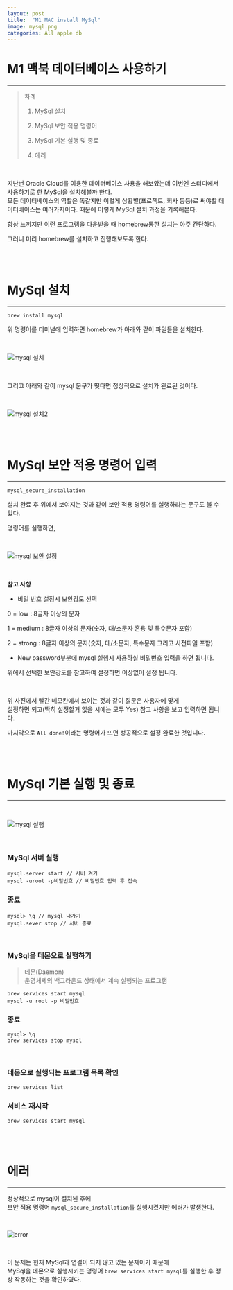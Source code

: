 ```yaml
---  
layout: post
title:  "M1 MAC install MySql"
image: mysql.png
categories: All apple db  
---  
```


# M1 맥북 데이터베이스 사용하기  
<hr>  

> 차례  
> 1. MySql 설치  
>
> 2. MySql 보안 적용 명령어  
>
> 3. MySql 기본 실행 및 종료  
>
> 4. 에러  

<br>  

지난번 Oracle Cloud를 이용한 데이터베이스 사용을 해보았는데 이번엔 스터디에서 사용하기로 한 MySql을 설치해볼까 한다.  
모든 데이터베이스의 역할은 똑같지만 이렇게 상황별(프로젝트, 회사 등등)로 써야할 데이터베이스는 여러가지이다. 때문에 이렇게 MySql 설치 과정을 기록해본다.  

항상 느끼지만 이런 프로그램을 다운받을 때 homebrew통한 설치는 아주 간단하다.  

그러니 미리 homebrew를 설치하고 진행해보도록 한다.  

<br>  
<br>  

# MySql 설치  
<hr>  

`brew install mysql`  

위 명령어를 터미널에 입력하면 homebrew가 아래와 같이 파일들을 설치한다.  

<br>  

![mysql 설치](https://user-images.githubusercontent.com/103972967/177037446-968f5a1e-91f2-49b5-9c7e-c910782f7304.png)  

<br>  

그리고 아래와 같이 mysql 문구가 떳다면 정상적으로 설치가 완료된 것이다.  

<br>  

![mysql 설치2](https://user-images.githubusercontent.com/103972967/177037448-41085e8d-0b9a-48a2-80c4-73f5f279b005.png)  

<br>  
<br>  

# MySql 보안 적용 명령어 입력  
<hr>  

`mysql_secure_installation`  

설치 완료 후 위에서 보여지는 것과 같이 보안 적용 명령어를 실행하라는 문구도 볼 수 있다.  

명령어를 실행하면,  

<br>  

![mysql 보안 설정](https://user-images.githubusercontent.com/103972967/177037473-3fe1a499-55ab-47cc-aa55-629995f79d23.png)  

<br>  


**참고 사항**  

* 비밀 번호 설정시 보안강도 선택  

0 = low : 8글자 이상의 문자  

1 = medium : 8글자 이상의 문자(숫자, 대/소문자 혼용 및 특수문자 포함)  

2 = strong : 8글자 이상의 문자(숫자, 대/소문자, 특수문자 그리고 사전파일 포함)  

* New password부분에 mysql 실행시 사용하실 비밀번호 입력을 하면 됩니다.  

위에서 선택한 보안강도를 참고하여 설정하면 이상없이 설정 됩니다.  

<br>  

위 사진에서 빨간 네모칸에서 보이는 것과 같이 질문은 사용자에 맞게  
설정하면 되고(딱히 설정할거 없을 시에는 모두 Yes) 참고 사항을 보고 입력하면 됩니다.  

마지막으로 `All done!`이라는 명령어가 뜨면 성공적으로 설정 완료한 것입니다.  

<br>  
<br>  

# MySql 기본 실행 및 종료  
<hr>  

<br>  

![mysql 실행](https://user-images.githubusercontent.com/103972967/177037495-ecc15f1a-14e5-4295-ad0f-7230e730ac2f.png)  

<br>  

### MySql 서버 실행  

```  
mysql.server start // 서버 켜기  
mysql -uroot -p비밀번호 // 비밀번호 입력 후 접속  
```  

### 종료  

```  
mysql> \q // mysql 나가기  
mysql.sever stop // 서버 종료
```  

<br>  

### MySql을 데몬으로 실행하기  

> 데몬(Daemon)  
> 운영체제의 백그라운드 상태에서 계속 실행되는 프로그램  

```  
brew services start mysql  
mysql -u root -p 비밀번호  
```  

### 종료  

```  
mysql> \q
brew services stop mysql  
```  

<br>  

### 데몬으로 실행되는 프로그램 목록 확인  

`brew services list`  

### 서비스 재시작  

`brew services start mysql`  

<br>  
<br>  

# 에러  
<hr>  

정상적으로 mysql이 설치된 후에  
보안 적용 명령어 `mysql_secure_installation`를 실행시켰지만 에러가 발생한다.  

<br>  

![error](https://user-images.githubusercontent.com/103972967/177037468-dcbd6ead-ad48-4ad4-8b2e-6623c6ff215e.png)  

<br>  

이 문제는 현재 MySql과 연결이 되지 않고 있는 문제이기 때문에  
MySql을 데몬으로 실행시키는 명령어 `brew services start mysql`를 실행한 후 정상 작동하는 것을 확인하였다.  




  



